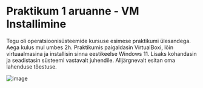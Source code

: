 # Praktikum 1 aruanne - VM Installimine 

Tegu oli operatsioonisüsteemide kursuse esimese praktikumi ülesandega. Aega kulus mul umbes 2h.
Praktikumis paigaldasin VirtualBoxi, lõin virtuaalmasina ja installisin sinna eestikeelse Windows 11. Lisaks kohandasin ja seadistasin süsteemi vastavalt juhendile. Alljärgnevalt esitan oma lahenduse tõestuse.

![image](https://github.com/user-attachments/assets/e7638484-cc61-43a2-a1d5-d85365dbf618)
